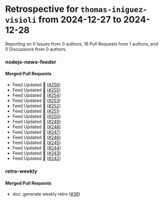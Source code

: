 # Retrospective for `thomas-iniguez-visioli` from 2024-12-27 to 2024-12-28

Reporting on 0 Issues from 0 authors, 16 Pull Requests from 1 authors, and 0 Discussions from 0 authors.


### nodejs-news-feeder

#### Merged Pull Requests

- Feed Updated 🍿 ([#256](https://github.com/thomas-iniguez-visioli/nodejs-news-feeder/pull/256))
- Feed Updated 🍿 ([#255](https://github.com/thomas-iniguez-visioli/nodejs-news-feeder/pull/255))
- Feed Updated 🍿 ([#254](https://github.com/thomas-iniguez-visioli/nodejs-news-feeder/pull/254))
- Feed Updated 🍿 ([#253](https://github.com/thomas-iniguez-visioli/nodejs-news-feeder/pull/253))
- Feed Updated 🍿 ([#252](https://github.com/thomas-iniguez-visioli/nodejs-news-feeder/pull/252))
- Feed Updated 🍿 ([#251](https://github.com/thomas-iniguez-visioli/nodejs-news-feeder/pull/251))
- Feed Updated 🍿 ([#250](https://github.com/thomas-iniguez-visioli/nodejs-news-feeder/pull/250))
- Feed Updated 🍿 ([#249](https://github.com/thomas-iniguez-visioli/nodejs-news-feeder/pull/249))
- Feed Updated 🍿 ([#248](https://github.com/thomas-iniguez-visioli/nodejs-news-feeder/pull/248))
- Feed Updated 🍿 ([#247](https://github.com/thomas-iniguez-visioli/nodejs-news-feeder/pull/247))
- Feed Updated 🍿 ([#246](https://github.com/thomas-iniguez-visioli/nodejs-news-feeder/pull/246))
- Feed Updated 🍿 ([#245](https://github.com/thomas-iniguez-visioli/nodejs-news-feeder/pull/245))
- Feed Updated 🍿 ([#244](https://github.com/thomas-iniguez-visioli/nodejs-news-feeder/pull/244))
- Feed Updated 🍿 ([#243](https://github.com/thomas-iniguez-visioli/nodejs-news-feeder/pull/243))
- Feed Updated 🍿 ([#242](https://github.com/thomas-iniguez-visioli/nodejs-news-feeder/pull/242))

### retro-weekly

#### Merged Pull Requests

- doc: generate weekly retro ([#39](https://github.com/thomas-iniguez-visioli/retro-weekly/pull/39))
